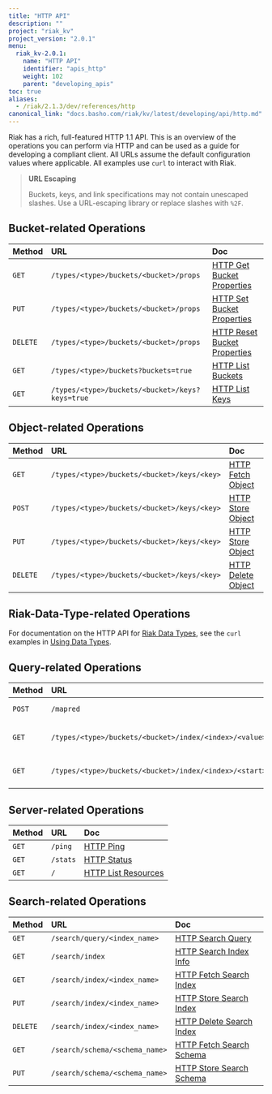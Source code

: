 ```yaml
---
title: "HTTP API"
description: ""
project: "riak_kv"
project_version: "2.0.1"
menu:
  riak_kv-2.0.1:
    name: "HTTP API"
    identifier: "apis_http"
    weight: 102
    parent: "developing_apis"
toc: true
aliases:
  - /riak/2.1.3/dev/references/http
canonical_link: "docs.basho.com/riak/kv/latest/developing/api/http.md"
---
```


Riak has a rich, full-featured HTTP 1.1 API. This is an overview of the
operations you can perform via HTTP and can be used as a guide for
developing a compliant client. All URLs assume the default configuration
values where applicable. All examples use `curl` to interact with Riak.

> **URL Escaping**
>
> Buckets, keys, and link specifications may not contain unescaped
slashes. Use a URL-escaping library or replace slashes with `%2F`.

## Bucket-related Operations

Method | URL | Doc
:------|:----|:---
`GET` | `/types/<type>/buckets/<bucket>/props` | [HTTP Get Bucket Properties](/riak/kv/2.0.1/developing/api/http/get-bucket-props)
`PUT` | `/types/<type>/buckets/<bucket>/props` | [HTTP Set Bucket Properties](/riak/kv/2.0.1/developing/api/http/set-bucket-props)
`DELETE` | `/types/<type>/buckets/<bucket>/props` | [HTTP Reset Bucket Properties](/riak/kv/2.0.1/developing/api/http/reset-bucket-props)
`GET` | `/types/<type>/buckets?buckets=true` | [HTTP List Buckets](/riak/kv/2.0.1/developing/api/http/list-buckets)
`GET` | `/types/<type>/buckets/<bucket>/keys?keys=true` | [HTTP List Keys](/riak/kv/2.0.1/developing/api/http/list-keys)

## Object-related Operations

Method | URL | Doc
:------|:----|:---
`GET` | `/types/<type>/buckets/<bucket>/keys/<key>` | [HTTP Fetch Object](/riak/kv/2.0.1/developing/api/http/fetch-object)
`POST` | `/types/<type>/buckets/<bucket>/keys/<key>` | [HTTP Store Object](/riak/kv/2.0.1/developing/api/http/store-object)
`PUT` | `/types/<type>/buckets/<bucket>/keys/<key>` | [HTTP Store Object](/riak/kv/2.0.1/developing/api/http/store-object)
`DELETE` | `/types/<type>/buckets/<bucket>/keys/<key>` | [HTTP Delete Object](/riak/kv/2.0.1/developing/api/http/delete-object)

## Riak-Data-Type-related Operations

For documentation on the HTTP API for [Riak Data Types](/riak/kv/2.0.1/learn/concepts/crdts),
see the `curl` examples in [Using Data Types](/riak/kv/2.0.1/developing/data-types).

## Query-related Operations

Method | URL | Doc
:------|:----|:---
`POST` | `/mapred` | [HTTP MapReduce](/riak/kv/2.0.1/developing/api/http/mapreduce)
`GET` | `/types/<type>/buckets/<bucket>/index/<index>/<value>` | [HTTP Secondary Indexes](/riak/kv/2.0.1/developing/api/http/secondary-indexes)
`GET` | `/types/<type>/buckets/<bucket>/index/<index>/<start>/<end>` | [HTTP Secondary Indexes](/riak/kv/2.0.1/developing/api/http/secondary-indexes)

## Server-related Operations

Method | URL | Doc
:------|:----|:---
`GET` | `/ping` | [HTTP Ping](/riak/kv/2.0.1/developing/api/http/ping)
`GET` | `/stats` | [HTTP Status](/riak/kv/2.0.1/developing/api/http/status)
`GET` | `/` | [HTTP List Resources](/riak/kv/2.0.1/developing/api/http/list-resources)

## Search-related Operations

Method | URL | Doc
:------|:----|:---
`GET` | `/search/query/<index_name>` | [HTTP Search Query](/riak/kv/2.0.1/developing/api/http/search-query)
`GET` | `/search/index` | [HTTP Search Index Info](/riak/kv/2.0.1/developing/api/http/search-index-info)
`GET` | `/search/index/<index_name>` | [HTTP Fetch Search Index](/riak/kv/2.0.1/developing/api/http/fetch-search-index)
`PUT` | `/search/index/<index_name>` | [HTTP Store Search Index](/riak/kv/2.0.1/developing/api/http/store-search-index)
`DELETE` | `/search/index/<index_name>` | [HTTP Delete Search Index](/riak/kv/2.0.1/developing/api/http/delete-search-index)
`GET` | `/search/schema/<schema_name>` | [HTTP Fetch Search Schema](/riak/kv/2.0.1/developing/api/http/fetch-search-schema)
`PUT` | `/search/schema/<schema_name>` | [HTTP Store Search Schema](/riak/kv/2.0.1/developing/api/http/store-search-schema)
